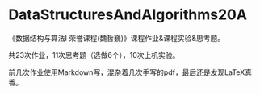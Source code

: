 # DataStructuresAndAlgorithms20A

《数据结构与算法I 荣誉课程(魏哲巍)》课程作业&课程实验&思考题。

共23次作业，11次思考题（选做6个），10次上机实验。

前几次作业使用Markdown写，混杂着几次手写的pdf，最后还是发现LaTeX真香。